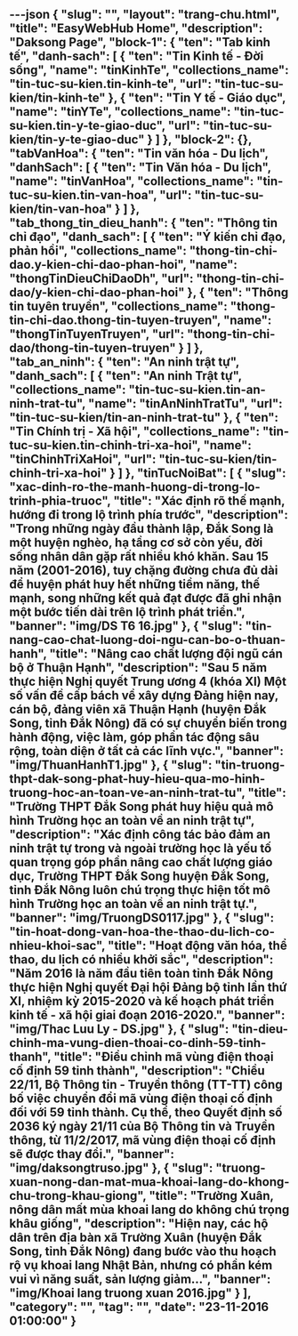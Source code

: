 ---json
{
    "slug": "",
    "layout": "trang-chu.html",
    "title": "EasyWebHub Home",
    "description": "Daksong Page",
    "block-1": {
        "ten": "Tab kinh tế",
        "danh-sach": [
            {
                "ten": "Tin Kinh tế - Đời sống",
                "name": "tinKinhTe",
                "collections_name": "tin-tuc-su-kien.tin-kinh-te",
                "url": "tin-tuc-su-kien/tin-kinh-te"
            },
            {
                "ten": "Tin Y tế - Giáo dục",
                "name": "tinYTe",
                "collections_name": "tin-tuc-su-kien.tin-y-te-giao-duc",
                "url": "tin-tuc-su-kien/tin-y-te-giao-duc"
            }
        ]
    },
    "block-2": {},
    "tabVanHoa": {
        "ten": "Tin văn hóa - Du lịch",
        "danhSach": [
            {
                "ten": "Tin Văn hóa - Du lịch",
                "name": "tinVanHoa",
                "collections_name": "tin-tuc-su-kien.tin-van-hoa",
                "url": "tin-tuc-su-kien/tin-van-hoa"
            }
        ]
    },
    "tab_thong_tin_dieu_hanh": {
        "ten": "Thông tin chỉ đạo",
        "danh_sach": [
            {
                "ten": "Ý kiến chỉ đạo, phản hồi",
                "collections_name": "thong-tin-chi-dao.y-kien-chi-dao-phan-hoi",
                "name": "thongTinDieuChiDaoDh",
                "url": "thong-tin-chi-dao/y-kien-chi-dao-phan-hoi"
            },
            {
                "ten": "Thông tin tuyên truyền",
                "collections_name": "thong-tin-chi-dao.thong-tin-tuyen-truyen",
                "name": "thongTinTuyenTruyen",
                "url": "thong-tin-chi-dao/thong-tin-tuyen-truyen"
            }
        ]
    },
    "tab_an_ninh": {
        "ten": "An ninh trật tự",
        "danh_sach": [
            {
                "ten": "An ninh Trật tự",
                "collections_name": "tin-tuc-su-kien.tin-an-ninh-trat-tu",
                "name": "tinAnNinhTratTu",
                "url": "tin-tuc-su-kien/tin-an-ninh-trat-tu"
            },
            {
                "ten": "Tin Chính trị - Xã hội",
                "collections_name": "tin-tuc-su-kien.tin-chinh-tri-xa-hoi",
                "name": "tinChinhTriXaHoi",
                "url": "tin-tuc-su-kien/tin-chinh-tri-xa-hoi"
            }
        ]
    },
    "tinTucNoiBat": [
        {
            "slug": "xac-dinh-ro-the-manh-huong-di-trong-lo-trinh-phia-truoc",
            "title": "Xác định rõ thế mạnh, hướng đi trong lộ trình phía trước",
            "description": "Trong những ngày đầu thành lập, Đắk Song là một huyện nghèo, hạ tầng cơ sở còn yếu, đời sống nhân dân gặp rất nhiều khó khăn. Sau 15 năm (2001-2016), tuy chặng đường chưa đủ dài để huyện phát huy hết những tiềm năng, thế mạnh, song những kết quả đạt được đã ghi nhận một bước tiến dài trên lộ trình phát triển.",
            "banner": "img/DS T6 16.jpg"
        },
        {
            "slug": "tin-nang-cao-chat-luong-doi-ngu-can-bo-o-thuan-hanh",
            "title": "Nâng cao chất lượng đội ngũ cán bộ ở Thuận Hạnh",
            "description": "Sau 5 năm thực hiện Nghị quyết Trung ương 4 (khóa XI) Một số vấn đề cấp bách về xây dựng Đảng hiện nay, cán bộ, đảng viên xã Thuận Hạnh (huyện Đắk Song, tỉnh Đắk Nông) đã có sự chuyển biến trong hành động, việc làm, góp phần tác động sâu rộng, toàn diện ở tất cả các lĩnh vực.",
            "banner": "img/ThuanHanhT1.jpg"
        },
        {
            "slug": "tin-truong-thpt-dak-song-phat-huy-hieu-qua-mo-hinh-truong-hoc-an-toan-ve-an-ninh-trat-tu",
            "title": "Trường THPT Đắk Song phát huy hiệu quả mô hình Trường học an toàn về an ninh trật tự",
            "description": "Xác định công tác bảo đảm an ninh trật tự trong và ngoài trường học là yếu tố quan trọng góp phần nâng cao chất lượng giáo dục, Trường THPT Đắk Song huyện Đắk Song, tỉnh Đắk Nông luôn chú trọng thực hiện tốt mô hình Trường học an toàn về an ninh trật tự.",
            "banner": "img/TruongDS0117.jpg"
        },
        {
            "slug": "tin-hoat-dong-van-hoa-the-thao-du-lich-co-nhieu-khoi-sac",
            "title": "Hoạt động văn hóa, thể thao, du lịch có nhiều khởi sắc",
            "description": "Năm 2016 là năm đầu tiên toàn tỉnh Đắk Nông thực hiện Nghị quyết Đại hội Đảng bộ tỉnh lần thứ XI, nhiệm kỳ 2015-2020 và kế hoạch phát triển kinh tế - xã hội giai đoạn 2016-2020.",
            "banner": "img/Thac Luu Ly - DS.jpg"
        },
        {
            "slug": "tin-dieu-chinh-ma-vung-dien-thoai-co-dinh-59-tinh-thanh",
            "title": "Điều chỉnh mã vùng điện thoại cố định 59 tỉnh thành",
            "description": "Chiều 22/11, Bộ Thông tin - Truyền thông (TT-TT) công bố việc chuyển đổi mã vùng điện thoại cố định đối với 59 tỉnh thành. Cụ thể, theo Quyết định số 2036 ký ngày 21/11 của Bộ Thông tin và Truyền thông, từ 11/2/2017, mã vùng điện thoại cố định sẽ được thay đổi.",
            "banner": "img/daksongtruso.jpg"
        },
        {
            "slug": "truong-xuan-nong-dan-mat-mua-khoai-lang-do-khong-chu-trong-khau-giong",
            "title": "Trường Xuân, nông dân mất mùa khoai lang do không chú trọng khâu giống",
            "description": "Hiện nay, các hộ dân trên địa bàn xã Trường Xuân (huyện Đắk Song, tỉnh Đắk Nông) đang bước vào thu hoạch rộ vụ khoai lang Nhật Bản, nhưng có phần kém vui vì năng suất, sản lượng giảm...",
            "banner": "img/Khoai lang truong xuan 2016.jpg"
        }
    ],
    "category": "",
    "tag": "",
    "date": "23-11-2016 01:00:00"
}
---
